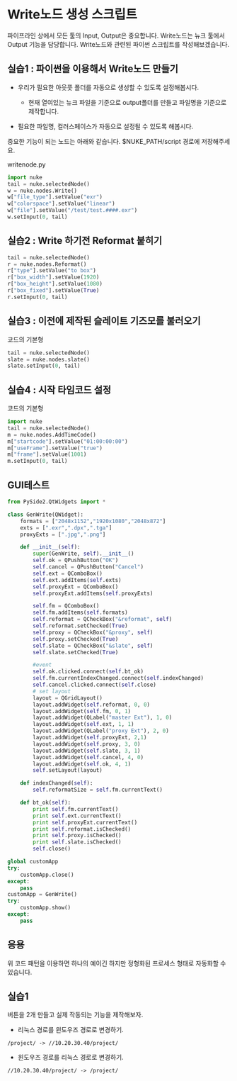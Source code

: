 # Write노드 생성 스크립트

파이프라인 상에서 모든 툴의 Input, Output은 중요합니다.
Write노드는 뉴크 툴에서 Output 기능을 담당합니다.
Write노드와 관련된 파이썬 스크립트를 작성해보겠습니다.

## 실습1 : 파이썬을 이용해서 Write노드 만들기
- 우리가 필요한 아웃풋 폴더를 자동으로 생성할 수 있도록 설정해봅시다.
    - 현재 열여있는 뉴크 파일을 기준으로 output폴더를 만들고 파일명을 기준으로 제작합니다.

- 필요한 파일명, 컬러스페이스가 자동으로 설정될 수 있도록 해봅시다.

중요한 기능이 되는 노드는 아래와 같습니다. $NUKE_PATH/script 경로에 저장해주세요.

writenode.py
```python
import nuke
tail = nuke.selectedNode()
w = nuke.nodes.Write()
w["file_type"].setValue("exr")
w["colorspace"].setValue("linear")
w["file"].setValue("/test/test.####.exr")
w.setInput(0, tail)
```

## 실습2 : Write 하기전 Reformat 붙히기

```python
tail = nuke.selectedNode()
r = nuke.nodes.Reformat()
r["type"].setValue("to box")
r["box_width"].setValue(1920)
r["box_height"].setValue(1080)
r["box_fixed"].setValue(True)
r.setInput(0, tail)
```


## 실습3 : 이전에 제작된 슬레이트 기즈모를 불러오기

코드의 기본형
```python
tail = nuke.selectedNode()
slate = nuke.nodes.slate()
slate.setInput(0, tail)
```

## 실습4 : 시작 타임코드 설정

코드의 기본형
```python
import nuke
tail = nuke.selectedNode()
m = nuke.nodes.AddTimeCode()
m["startcode"].setValue("01:00:00:00")
m["useFrame"].setValue("true")
m["frame"].setValue(1001)
m.setInput(0, tail)
```

## GUI테스트

```python
from PySide2.QtWidgets import *

class GenWrite(QWidget):
    formats = ["2048x1152","1920x1080","2048x872"]
    exts = [".exr",".dpx",".tga"]
    proxyExts = [".jpg",".png"]

    def __init__(self):
        super(GenWrite, self).__init__()
        self.ok = QPushButton("OK")
        self.cancel = QPushButton("Cancel")
        self.ext = QComboBox()
        self.ext.addItems(self.exts)
        self.proxyExt = QComboBox()
        self.proxyExt.addItems(self.proxyExts)

        self.fm = QComboBox()
        self.fm.addItems(self.formats)
        self.reformat = QCheckBox("&reformat", self)
        self.reformat.setChecked(True)
        self.proxy = QCheckBox("&proxy", self)
        self.proxy.setChecked(True)
        self.slate = QCheckBox("&slate", self)
        self.slate.setChecked(True)

        #event
        self.ok.clicked.connect(self.bt_ok)
        self.fm.currentIndexChanged.connect(self.indexChanged)
        self.cancel.clicked.connect(self.close)
        # set layout
        layout = QGridLayout()
        layout.addWidget(self.reformat, 0, 0)
        layout.addWidget(self.fm, 0, 1)
        layout.addWidget(QLabel("master Ext"), 1, 0)
        layout.addWidget(self.ext, 1, 1)
        layout.addWidget(QLabel("proxy Ext"), 2, 0)
        layout.addWidget(self.proxyExt, 2,1)
        layout.addWidget(self.proxy, 3, 0)
        layout.addWidget(self.slate, 3, 1)
        layout.addWidget(self.cancel, 4, 0)
        layout.addWidget(self.ok, 4, 1)
        self.setLayout(layout)

    def indexChanged(self):
        self.reformatSize = self.fm.currentText()

    def bt_ok(self):
        print self.fm.currentText()
        print self.ext.currentText()
        print self.proxyExt.currentText()
        print self.reformat.isChecked()
        print self.proxy.isChecked()
        print self.slate.isChecked()
        self.close()

global customApp
try:
    customApp.close()
except:
    pass
customApp = GenWrite()
try:
    customApp.show()
except:
    pass
```

## 응용
위 코드 패턴을 이용하면 하나의 예이긴 하지만 정형화된 프로세스 형태로 자동화할 수 있습니다.

## 실습1
버튼을 2개 만들고 실제 작동되는 기능을 제작해보자.

- 리눅스 경로를 윈도우즈 경로로 변경하기.
```
/project/ -> //10.20.30.40/project/
```

- 윈도우즈 경로를 리눅스 경로로 변경하기.
```
//10.20.30.40/project/ -> /project/
```
